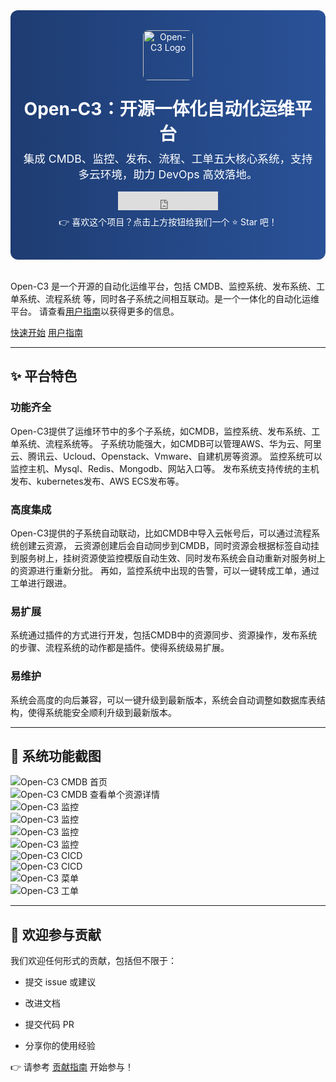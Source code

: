 <div align="center" style="padding: 2rem 1rem; background: linear-gradient(to right, #1e3c72, #2a5298); color: white; border-radius: 12px; margin-bottom: 2rem;">
  <img src="/images/open-c3-logo.jpeg" alt="Open-C3 Logo" width="80" style="border-radius: 8px; margin-bottom: 1rem;" />
  <h1 style="margin: 0.5rem 0;">Open‑C3：开源一体化自动化运维平台</h1>
  <p style="font-size: 1.1rem; max-width: 600px; margin: auto;">
    集成 CMDB、监控、发布、流程、工单五大核心系统，支持多云环境，助力 DevOps 高效落地。
  </p>

  <!-- GitHub Star 按钮 -->
  <div style="margin-top: 1rem;">
    <iframe src="https://ghbtns.com/github-btn.html?user=open-c3&repo=open-c3&type=star&count=true&size=large"
      frameborder="0" scrolling="0" width="160" height="30" title="GitHub Star"></iframe>
  </div>

  <!-- CTA 文案 -->
  <p style="margin-top: 0.5rem;">👉 喜欢这个项目？点击上方按钮给我们一个 ⭐ Star 吧！</p>
</div>


Open-C3 是一个开源的自动化运维平台，包括 CMDB、监控系统、发布系统、工单系统、流程系统 等，同时各子系统之间相互联动。是一个一体化的自动化运维平台。
请查看[用户指南]以获得更多的信息。

[introductory tutorial]: getting-started.md
[用户指南]: user-guide/README.md

<div class="text-center">
<a href="getting-started/" class="btn btn-primary" role="button">快速开始</a>
<a href="user-guide/" class="btn btn-primary" role="button">用户指南</a>
</div>

---
<div class="pt-2 pb-4 px-4 my-4 bg-body-tertiary rounded-3">
<h2 class="display-8 text-center">✨ 平台特色</h2>

<div class="row">
  <div class="col-sm-6">
    <div class="card mb-4">
      <div class="card-body">
        <h3 class="card-title">功能齐全</h3>
        <p class="card-text">
            Open-C3提供了运维环节中的多个子系统，如CMDB，监控系统、发布系统、工单系统、流程系统等。
            子系统功能强大，如CMDB可以管理AWS、华为云、阿里云、腾讯云、Ucloud、Openstack、Vmware、自建机房等资源。
            监控系统可以监控主机、Mysql、Redis、Mongodb、网站入口等。
            发布系统支持传统的主机发布、kubernetes发布、AWS ECS发布等。
        </p>
      </div>
    </div>
  </div>
  <div class="col-sm-6">
    <div class="card mb-4">
      <div class="card-body">
        <h3 class="card-title">高度集成</h3>
        <p class="card-text">
            Open-C3提供的子系统自动联动，比如CMDB中导入云帐号后，可以通过流程系统创建云资源，
            云资源创建后会自动同步到CMDB，同时资源会根据标签自动挂到服务树上，挂树资源使监控模版自动生效、同时发布系统会自动重新对服务树上的资源进行重新分批。
            再如，监控系统中出现的告警，可以一键转成工单，通过工单进行跟进。
        </p>
      </div>
    </div>
  </div>
</div>

<div class="row">
  <div class="col-sm-6">
    <div class="card">
      <div class="card-body">
        <h3 class="card-title">易扩展</h3>
        <p class="card-text">
            系统通过插件的方式进行开发，包括CMDB中的资源同步、资源操作，发布系统的步骤、流程系统的动作都是插件。使得系统级易扩展。
        </p>
      </div>
    </div>
  </div>
  <div class="col-sm-6">
    <div class="card">
      <div class="card-body">
        <h3 class="card-title">易维护</h3>
        <p class="card-text">
            系统会高度的向后兼容，可以一键升级到最新版本，系统会自动调整如数据库表结构，使得系统能安全顺利升级到最新版本。
        </p>
      </div>
    </div>
  </div>
</div>
</div>

---
<div class="pt-2 pb-4 px-4 my-4 bg-body-tertiary rounded-3">
<h2 class="display-8 text-center"> 🚀 系统功能截图</h2>

<div class="row">
  <div class="col-sm-6">
    <div class="card mb-4">
      <div class="card-body">
        <img src= "https://github.com/user-attachments/assets/c3070a34-f1e4-42a9-b240-79056909e00b" alt="Open-C3 CMDB 首页"/>
      </div>
    </div>
  </div>
  <div class="col-sm-6">
    <div class="card mb-4">
      <div class="card-body">
        <img src= "https://github.com/user-attachments/assets/15aff287-4cf1-4eed-8567-65567020df07" alt="Open-C3 CMDB 查看单个资源详情"/>
      </div>
    </div>
  </div>
</div>

<div class="row">
  <div class="col-sm-6">
    <div class="card mb-4">
      <div class="card-body">
        <img src= "https://github.com/user-attachments/assets/ac21234e-71ec-49b3-9dd5-c02cf85ed1d8" alt="Open-C3 监控"/>
      </div>
    </div>
  </div>
  <div class="col-sm-6">
    <div class="card mb-4">
      <div class="card-body">
        <img src= "https://github.com/user-attachments/assets/45ba808d-6d89-4aac-b09b-cc6fef4bad33" alt="Open-C3 监控"/>
      </div>
    </div>
  </div>
</div>

<div class="row">
  <div class="col-sm-6">
    <div class="card mb-4">
      <div class="card-body">
        <img src= "https://github.com/user-attachments/assets/1d52a93f-6b12-46df-ba1c-cad46ea66793" alt="Open-C3 监控"/>
      </div>
    </div>
  </div>
  <div class="col-sm-6">
    <div class="card mb-4">
      <div class="card-body">
        <img src= "https://github.com/user-attachments/assets/e3f50373-115b-42f4-86a3-9bd5afa085b7" alt="Open-C3 监控"/>
      </div>
    </div>
  </div>
</div>

<div class="row">
  <div class="col-sm-6">
    <div class="card mb-4">
      <div class="card-body">
        <img src= "https://github.com/user-attachments/assets/584b374f-b3e0-4321-a5a6-96c7be3eeea1" alt="Open-C3 CICD"/>
      </div>
    </div>
  </div>
  <div class="col-sm-6">
    <div class="card mb-4">
      <div class="card-body">
        <img src= "https://github.com/user-attachments/assets/2bc1a7c2-07d9-4cf8-aa35-7e507cee5ef0" alt="Open-C3 CICD"   />
      </div>
    </div>
  </div>
</div>


<div class="row">
  <div class="col-sm-6">
    <div class="card mb-4">
      <div class="card-body">
        <img src= "https://github.com/user-attachments/assets/fd5a7401-0c4c-4218-b12a-905a59360423" alt="Open-C3 菜单"/>
      </div>
    </div>
  </div>
  <div class="col-sm-6">
    <div class="card mb-4">
      <div class="card-body">
        <img src= "https://github.com/user-attachments/assets/9292eb7a-bba6-4477-af75-8c99f57af410" alt="Open-C3 工单"/>
      </div>
    </div>
  </div>
</div>

</div>


---

## 🙌 欢迎参与贡献

我们欢迎任何形式的贡献，包括但不限于：

- 提交 issue 或建议

- 改进文档

- 提交代码 PR

- 分享你的使用经验

👉 请参考 [贡献指南](/about/欢迎参与贡献/) 开始参与！
